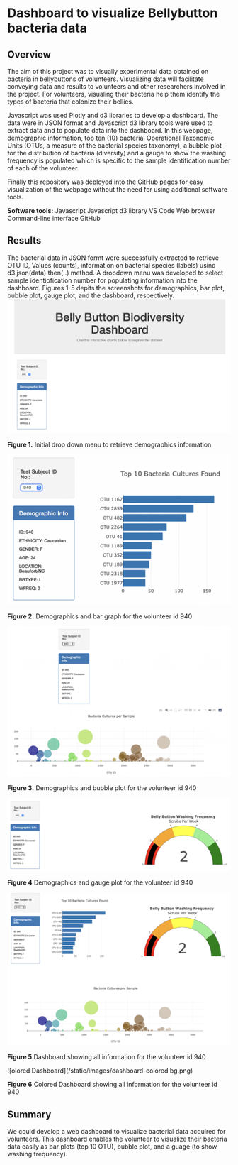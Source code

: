 # Dashboard to visualize Bellybutton bacteria data

## Overview

The aim of this project was to visually experimental data obtained on bacteria in bellybuttons of volunteers. Visualizing data will facilitate conveying data and results to volunteers and other researchers involved in the project. For volunteers, visualing their bacteria help them identify the types of bacteria that colonize their bellies.

Javascript was used Plotly and d3 libraries to develop a dashboard. The data were in JSON format and Javascript d3 library tools were used to extract data and to populate data into the dashboard. In this webpage, demographic information, top ten (10) bacterial Operational Taxonomic Units (OTUs, a measure of the bacterial species taxonomy), a bubble plot for the distribution of bacteria (diversity) and a gauge to show the washing frequency is populated which is specific to the sample identification number of each of the volunteer. 

Finally this repository was deployed into the GitHub pages for easy visualization of the webpage without the need for using additional software tools. 

**Software tools:**
Javascript
Javascript d3 library
VS Code
Web browser
Command-line interface
GitHub

## Results

The bacterial data in JSON formt were successfully extracted to retrieve OTU ID, Values (counts), information on bacterial species (labels) usind d3.json(data).then(..) method. A dropdown menu was developed to select sample identiofication number for populating information into the dashboard. 
Figures 1-5 depits the screenshots for demographics, bar plot, bubble plot, gauge plot, and the dashboard, respectively.
![Demographics](/static/images/Initial-dashboard.png)

**Figure 1.** Initial drop down menu to retrieve demographics information 


![Bar plot](/static/images/bar_graph.png)


**Figure 2.** Demographics and bar graph for the volunteer id 940


![Bubble plot](/static/images/bubble_plot.png)

**Figure 3.** Demographics and bubble plot for the volunteer id 940


![Gauge plot](/static/images/gauge_plot.png)

**Figure 4** Demographics and gauge plot for the volunteer id 940

![Dashboard](/static/images/dashboard.png)

**Figure 5** Dashboard showing all information for the volunteer id 940

![olored Dashboard](/static/images/dashboard-colored bg.png)

**Figure 6** Colored Dashboard showing all information for the volunteer id 940

## Summary

We could develop a web dashboard to visualize bacterial data acquired for volunteers. This dashboard enables the volunteer to visualize their bacteria data easily as bar plots (top 10 OTU), bubble plot, and a guage (to show washing frequency). 
